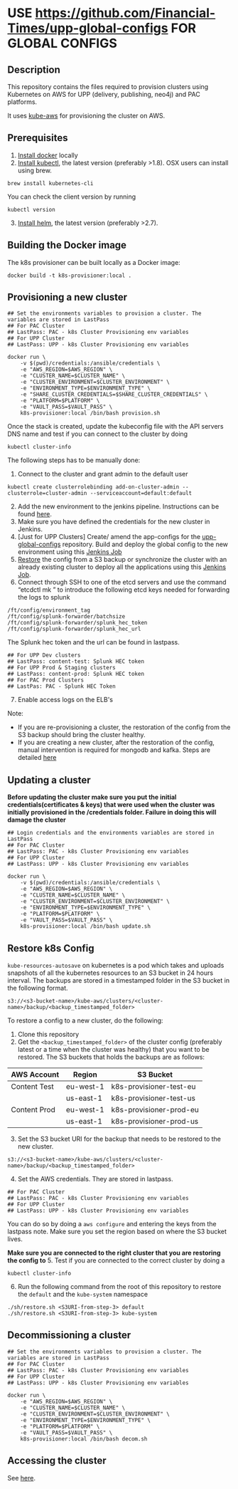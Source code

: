 # USE https://github.com/Financial-Times/upp-global-configs FOR GLOBAL CONFIGS

## Description
This repository contains the files required to provision clusters using Kubernetes on AWS for UPP (delivery, publishing, neo4j) and PAC platforms.

It uses [kube-aws](https://coreos.com/kubernetes/docs/latest/kubernetes-on-aws.html) for provisioning the cluster on AWS.

## Prerequisites
1. [Install docker](https://docs.docker.com/engine/installation/) locally
2. [Install kubectl](https://kubernetes.io/docs/tasks/tools/install-kubectl/#install-kubectl-binary-via-curl), the latest version (preferably >1.8). OSX users can install using brew.
```
brew install kubernetes-cli
```
You can check the client version by running 
```
kubectl version
```
3. [Install helm](https://github.com/kubernetes/helm#install), the latest version (preferably >2.7).

## Building the Docker image
The k8s provisioner can be built locally as a Docker image:

```
docker build -t k8s-provisioner:local .
```

##  Provisioning a new cluster

```
## Set the environments variables to provision a cluster. The variables are stored in LastPass
## For PAC Cluster
## LastPass: PAC - k8s Cluster Provisioning env variables
## For UPP Cluster
## LastPass: UPP - k8s Cluster Provisioning env variables

docker run \
    -v $(pwd)/credentials:/ansible/credentials \
    -e "AWS_REGION=$AWS_REGION" \
    -e "CLUSTER_NAME=$CLUSTER_NAME" \
    -e "CLUSTER_ENVIRONMENT=$CLUSTER_ENVIRONMENT" \
    -e "ENVIRONMENT_TYPE=$ENVIRONMENT_TYPE" \
    -e "SHARE_CLUSTER_CREDENTIALS=$SHARE_CLUSTER_CREDENTIALS" \
    -e "PLATFORM=$PLATFORM" \
    -e "VAULT_PASS=$VAULT_PASS" \
    k8s-provisioner:local /bin/bash provision.sh
```

Once the stack is created, update the kubeconfig file with the API servers DNS name and test if you can connect to the cluster by doing
```
kubectl cluster-info
```

The following steps has to be manually done:

1. Connect to the cluster and grant admin to the default user
```
kubectl create clusterrolebinding add-on-cluster-admin --clusterrole=cluster-admin --serviceaccount=default:default
```
2. Add the new environment to the jenkins pipeline. Instructions can be found [here](https://github.com/Financial-Times/k8s-pipeline-library#what-to-do-when-adding-a-new-environment). 
3. Make sure you have defined the credentials for the new cluster in Jenkins.
4. [Just for UPP Clusters] Create/ amend the app-configs for the [upp-global-configs](https://github.com/Financial-Times/upp-global-configs/tree/master/helm/upp-global-configs/app-configs) repository. Build and deploy the global config to the new environment using this [Jenkins Job](https://upp-k8s-jenkins.in.ft.com/job/k8s-deployment/job/apps-deployment/job/upp-global-configs-auto-deploy/)
5. [Restore](#restore-k8s-config) the config from a S3 backup or synchronize the cluster with an already existing cluster to deploy all the applications using this [Jenkins Job](https://upp-k8s-jenkins.in.ft.com/job/k8s-deployment/job/utils/job/diff-between-envs/).
6. Connect through SSH to one of the etcd servers and use the command “etcdctl mk <key> <value>” to introduce the following etcd keys needed for forwarding the logs to splunk
```
/ft/config/environment_tag
/ft/config/splunk-forwarder/batchsize
/ft/config/splunk-forwarder/splunk_hec_token
/ft/config/splunk-forwarder/splunk_hec_url
```
The Splunk hec token and the url can be found in lastpass.

```
## For UPP Dev clusters
## LastPass: content-test: Splunk HEC token
## For UPP Prod & Staging clusters
## LastPass: content-prod: Splunk HEC token
## For PAC Prod Clusters
## LastPas: PAC - Splunk HEC Token
```
7. Enable access logs on the ELB's

Note:
* If you are re-provisioning a cluster, the restoration of the config from the S3 backup should bring the cluster healthy.
* If you are creating a new cluster, after the restoration of the config, manual intervention is required for mongodb and kafka. Steps are detailed [here](README-app_troubleshooting.md)

##  Updating a cluster

**Before updating the cluster make sure you put the initial credentials(certificates & keys) that were used when 
the cluster was initially provisioned in the /credentials folder. Failure in doing this will damage the cluster**
 
```
## Login credentials and the environments variables are stored in LastPass
## For PAC Cluster
## LastPass: PAC - k8s Cluster Provisioning env variables
## For UPP Cluster
## LastPass: UPP - k8s Cluster Provisioning env variables

docker run \
    -v $(pwd)/credentials:/ansible/credentials \
    -e "AWS_REGION=$AWS_REGION" \
    -e "CLUSTER_NAME=$CLUSTER_NAME" \
    -e "CLUSTER_ENVIRONMENT=$CLUSTER_ENVIRONMENT" \
    -e "ENVIRONMENT_TYPE=$ENVIRONMENT_TYPE" \
    -e "PLATFORM=$PLATFORM" \
    -e "VAULT_PASS=$VAULT_PASS" \
    k8s-provisioner:local /bin/bash update.sh
```

##  Restore k8s Config

`kube-resources-autosave` on kubernetes is a pod which takes and uploads snapshots of all the kubernetes resources to an S3 bucket in 24 hours interval. The backups are stored in a timestamped folder in the S3 bucket in the following format.
```
s3://<s3-bucket-name>/kube-aws/clusters/<cluster-name>/backup/<backup_timestamped_folder>
```
To restore a config to a new cluster, do the following:

1. Clone this repository
2. Get the `<backup_timestamped_folder>` of the cluster config (preferably latest or a time when the cluster was healthy) that you want to be restored. The S3 buckets that holds the backups are as follows:


| AWS Account   | Region       |       S3 Bucket           |
|-------------- | ------------ | ------------------------- |
| Content Test  | eu-west-1    |  k8s-provisioner-test-eu  |
|               | us-east-1    |  k8s-provisioner-test-us  |
| Content Prod  | eu-west-1    |  k8s-provisioner-prod-eu  |
|               | us-east-1    |  k8s-provisioner-prod-us  |
               

3. Set the S3 bucket URI for the backup that needs to be restored to the new cluster.
```
s3://<s3-bucket-name>/kube-aws/clusters/<cluster-name>/backup/<backup_timestamped_folder>
```
4. Set the AWS credentials. They are stored in lastpass.
```
## For PAC Cluster
## LastPass: PAC - k8s Cluster Provisioning env variables
## For UPP Cluster
## LastPass: UPP - k8s Cluster Provisioning env variables
```
You can do so by doing a `aws configure` and entering the keys from the lastpass note. 
Make sure you set the region based on where the S3 bucket lives.

**Make sure you are connected to the right cluster that you are restoring the config to**
5. Test if you are connected to the correct cluster by doing a
```
kubectl cluster-info
```

6. Run the following command from the root of this repository to restore the `default` and the `kube-system` namespace
```
./sh/restore.sh <S3URI-from-step-3> default
./sh/restore.sh <S3URI-from-step-3> kube-system
```

##  Decommissioning a cluster

```
## Set the environments variables to provision a cluster. The variables are stored in LastPass
## For PAC Cluster
## LastPass: PAC - k8s Cluster Provisioning env variables
## For UPP Cluster
## LastPass: UPP - k8s Cluster Provisioning env variables

docker run \
    -e "AWS_REGION=$AWS_REGION" \
    -e "CLUSTER_NAME=$CLUSTER_NAME" \
    -e "CLUSTER_ENVIRONMENT=$CLUSTER_ENVIRONMENT" \
    -e "ENVIRONMENT_TYPE=$ENVIRONMENT_TYPE" \
    -e "PLATFORM=$PLATFORM" \
    -e "VAULT_PASS=$VAULT_PASS" \
    k8s-provisioner:local /bin/bash decom.sh
```

## Accessing the cluster

See [here](https://github.com/Financial-Times/upp-kubeconfig).
